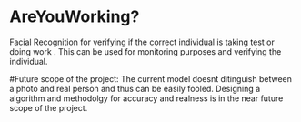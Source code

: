 # AreYouWorking?
Facial Recognition for verifying if the correct individual is taking test or doing work . This can be used for monitoring purposes and verifying the individual.



#Future scope of the project:
The current model doesnt ditinguish between a photo and real person and thus can be easily fooled. Designing a algorithm and methodolgy for accuracy and realness is in the near future scope of the project.
